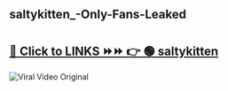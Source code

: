 
 ## saltykitten_-Only-Fans-Leaked

# <h2><a href="https://clipsfans.com/saltykitten_&ref=git">🔗 Click to LINKS ⏩⏩ 👉 🟢 saltykitten  </a></h2>

<a href="https://clipsfans.com/saltykitten_&ref=git" rel="nofollow" data-target="animated-image.originalLink"><img src="https://i.ibb.co.com/xMMVF88/686577567.gif" alt="Viral Video Original" style="max-width: 100%; display: inline-block;" data-target="animated-image.originalImage"></a>
